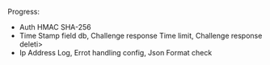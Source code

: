 Progress:
- Auth HMAC SHA-256
- Time Stamp field db, Challenge response Time limit, Challenge response deleti>
- Ip Address Log, Errot handling config, Json Format check
